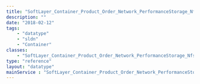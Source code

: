 ```yaml
---
title: "SoftLayer_Container_Product_Order_Network_PerformanceStorage_Nfs"
description: ""
date: "2018-02-12"
tags:
    - "datatype"
    - "sldn"
    - "Container"
classes:
    - "SoftLayer_Container_Product_Order_Network_PerformanceStorage_Nfs"
type: "reference"
layout: "datatype"
mainService : "SoftLayer_Container_Product_Order_Network_PerformanceStorage_Nfs"
---
```

